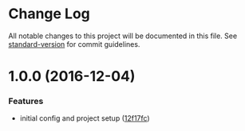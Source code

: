# Change Log

All notable changes to this project will be documented in this file. See [standard-version](https://github.com/conventional-changelog/standard-version) for commit guidelines.

<a name="1.0.0"></a>
# 1.0.0 (2016-12-04)


### Features

* initial config and project setup ([12f17fc](https://github.com/eshinse/eslint-config-eshinse-react/commit/12f17fc))
